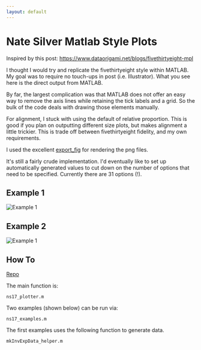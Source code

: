 ```yaml
---
layout: default
---
```


Nate Silver Matlab Style Plots
=====================

Inspired by this post:
https://www.dataorigami.net/blogs/fivethirtyeight-mpl


I thought I would try and replicate the fivethirtyeight style within MATLAB. My goal was to require no touch-ups in post (i.e. Illustrator). What you see here is the direct output from MATLAB.  

By far, the largest complication was that MATLAB does not offer an easy way to remove the axis lines while retaining the tick labels and a grid. So the bulk of the code deals with drawing those elements manually.  

For alignment, I stuck with using the default of relative proportion. This is good if you plan on outputting different size plots, but makes alignment a little trickier. This is trade off between fivethirtyeight fidelity, and my own requirements.  

I used the excellent [export_fig](https://github.com/ojwoodford/export_fig) for rendering the png files.  


It's still a fairly crude implementation. I'd eventually like to set up automatically generated values to cut down on the number of options that need to be specified. Currently there are 31 options (!).


## Example 1
![Example 1](https://raw.githubusercontent.com/timle/ns_matlab_style_plots/master/ex1%2012-Jul-2014_low_.png "Example 1")

## Example 2
![Example 1](https://raw.githubusercontent.com/timle/ns_matlab_style_plots/master/ex2%2012-Jul-2014_low_.png "Example 2")





## How To


[Repo](https://github.com/timle/ns_matlab_style_plots)


The main function is:
```
ns17_plotter.m
```


Two examples (shown below) can be run via:
```
ns17_examples.m
```


The first examples uses the following function to generate data.
```
mkInvExpData_helper.m
```
